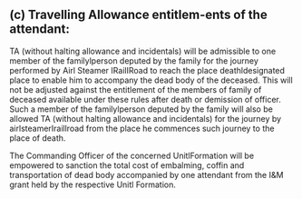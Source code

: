 ## (c)   Travelling Allowance entitlem-ents of the attendant:

TA (without halting allowance and incidentals)  will be admissible to one member of the familylperson deputed by the family for the journey performed by Airl Steamer IRailIRoad to reach the place deathldesignated place to enable him to accompany the dead body of the deceased. This will not be adjusted against the entitlement of the members of family of deceased available under these rules after death or demission of officer. Such a member of the familylperson deputed by the family will also be allowed TA (without halting allowance and incidentals) for the journey by airlsteamerIraillroad from the place he commences such journey to the place of death.

The Commanding Officer of the concerned UnitlFormation will be empowered to sanction the total cost of embalming, coffin and transportation of dead body accompanied by one attendant from the I&amp;M grant held by the respective Unitl Formation.
